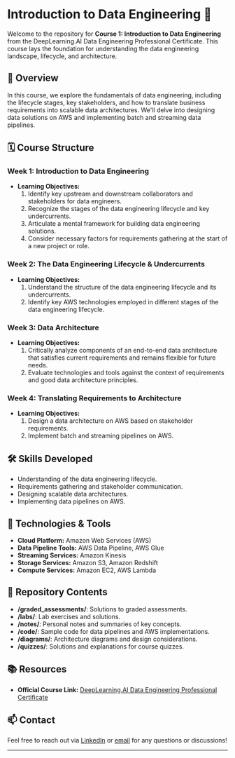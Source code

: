 # Introduction to Data Engineering 🚀

Welcome to the repository for **Course 1: Introduction to Data Engineering** from the DeepLearning.AI Data Engineering Professional Certificate. This course lays the foundation for understanding the data engineering landscape, lifecycle, and architecture.

## 📖 Overview

In this course, we explore the fundamentals of data engineering, including the lifecycle stages, key stakeholders, and how to translate business requirements into scalable data architectures. We'll delve into designing data solutions on AWS and implementing batch and streaming data pipelines.

## 🗓 Course Structure

### **Week 1: Introduction to Data Engineering**

- **Learning Objectives:**
  1. Identify key upstream and downstream collaborators and stakeholders for data engineers.
  2. Recognize the stages of the data engineering lifecycle and key undercurrents.
  3. Articulate a mental framework for building data engineering solutions.
  4. Consider necessary factors for requirements gathering at the start of a new project or role.

### **Week 2: The Data Engineering Lifecycle & Undercurrents**

- **Learning Objectives:**
  1. Understand the structure of the data engineering lifecycle and its undercurrents.
  2. Identify key AWS technologies employed in different stages of the data engineering lifecycle.

### **Week 3: Data Architecture**

- **Learning Objectives:**
  1. Critically analyze components of an end-to-end data architecture that satisfies current requirements and remains flexible for future needs.
  2. Evaluate technologies and tools against the context of requirements and good data architecture principles.

### **Week 4: Translating Requirements to Architecture**

- **Learning Objectives:**
  1. Design a data architecture on AWS based on stakeholder requirements.
  2. Implement batch and streaming pipelines on AWS.

## 🛠 Skills Developed

- Understanding of the data engineering lifecycle.
- Requirements gathering and stakeholder communication.
- Designing scalable data architectures.
- Implementing data pipelines on AWS.

## 🔧 Technologies & Tools

- **Cloud Platform:** Amazon Web Services (AWS)
- **Data Pipeline Tools:** AWS Data Pipeline, AWS Glue
- **Streaming Services:** Amazon Kinesis
- **Storage Services:** Amazon S3, Amazon Redshift
- **Compute Services:** Amazon EC2, AWS Lambda

## 📂 Repository Contents

- **/graded_assessments/**: Solutions to graded assessments.
- **/labs/**: Lab exercises and solutions.
- **/notes/**: Personal notes and summaries of key concepts.
- **/code/**: Sample code for data pipelines and AWS implementations.
- **/diagrams/**: Architecture diagrams and design considerations.
- **/quizzes/**: Solutions and explanations for course quizzes.

## 📚 Resources

- **Official Course Link:** [DeepLearning.AI Data Engineering Professional Certificate](https://deeplearning.ai/courses/data-engineering)

## 📫 Contact

Feel free to reach out via [LinkedIn](https://www.linkedin.com/in/connorengland) or [email](mailto:connor.r.england@gmail.com) for any questions or discussions!

---

